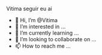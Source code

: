 Vitima seguir eu ai
- 👋 Hi, I’m @Vitima
- 👀 I’m interested in ...
- 🌱 I’m currently learning ...
- 💞️ I’m looking to collaborate on ...
- 📫 How to reach me ...

<!---
Vitima/Vitima is a ✨ special ✨ repository because its `README.md` (this file) appears on your GitHub profile.
You can click the Preview link to take a look at your changes.
--->
